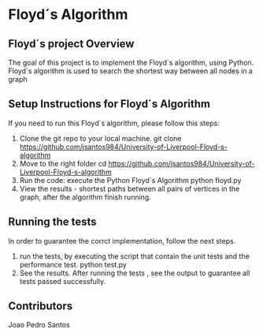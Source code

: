 # Floyd´s Algorithm

## Floyd´s project Overview

The goal of this project is to implement the Floyd´s algorithm, using Python. Floyd´s algorithm is used to search the shortest way between  all nodes in a graph

## Setup Instructions for Floyd´s Algorithm

If you need to run this Floyd´s algorithm, please follow this steps:

1. Clone the git repo to your local machine.
      git clone  https://github.com/jsantos984/University-of-Liverpool-Floyd-s-algorithm 
2. Move to the right folder
   cd https://github.com/jsantos984/University-of-Liverpool-Floyd-s-algorithm
3. Run the code: execute the Python Floyd´s Algorithm
    python floyd.py
4. View the results - shortest paths between all pairs of vertices in the graph, after the algorithm finish running.

## Running the tests

In order to guarantee the corrct implementation, follow the next steps.
1. run the tests, by executing the script that contain the unit tests and the performance test.
        python test.py
2. See the results. After running the tests , see the output to guarantee all tests passed successfully.

## Contributors
Joao Pedro Santos
   


